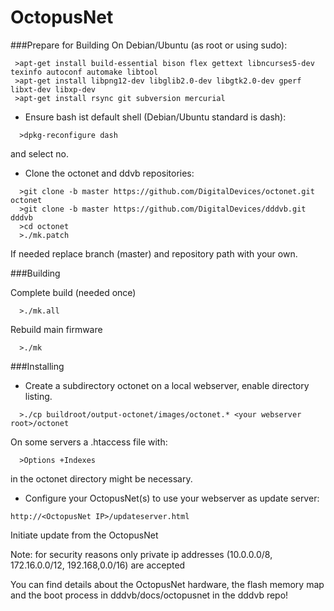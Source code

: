 # OctopusNet


###Prepare for Building
On Debian/Ubuntu (as root or using sudo):

```
 >apt-get install build-essential bison flex gettext libncurses5-dev texinfo autoconf automake libtool
 >apt-get install libpng12-dev libglib2.0-dev libgtk2.0-dev gperf libxt-dev libxp-dev
 >apt-get install rsync git subversion mercurial
```

* Ensure bash ist default shell (Debian/Ubuntu standard is dash):

```
  >dpkg-reconfigure dash
```
  and select no.

* Clone the octonet and ddvb repositories:

```
  >git clone -b master https://github.com/DigitalDevices/octonet.git octonet
  >git clone -b master https://github.com/DigitalDevices/dddvb.git dddvb
  >cd octonet  
  >./mk.patch
```
If needed replace branch (master) and repository path with your own.

###Building

Complete build (needed once)
```
  >./mk.all
```

Rebuild main firmware
```
  >./mk
```

###Installing

* Create a subdirectory octonet on a local webserver, enable directory listing.

```
  >./cp buildroot/output-octonet/images/octonet.* <your webserver root>/octonet
```

On some servers a .htaccess file with:
```
  >Options +Indexes
```
in the octonet directory might be necessary.

* Configure your OctopusNet(s) to use your webserver as update server:
```
http://<OctopusNet IP>/updateserver.html
```
Initiate update from the OctopusNet 


Note: for security reasons only private ip addresses (10.0.0.0/8, 172.16.0.0/12, 192.168,0.0/16) are accepted


You can find details about the OctopusNet hardware, the flash memory map and the boot process
in dddvb/docs/octopusnet in the dddvb repo!


